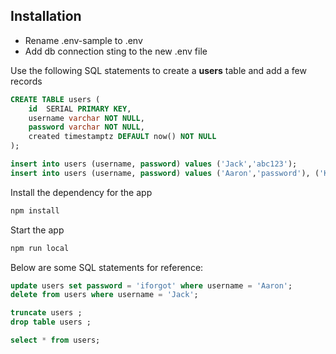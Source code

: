 ## Installation
- Rename .env-sample to .env
- Add db connection sting to the new .env file
  
Use the following SQL statements to create a **users** table and add a few records

```sql
CREATE TABLE users (
	id  SERIAL PRIMARY KEY,
	username varchar NOT NULL,
	password varchar NOT NULL,
	created timestamptz DEFAULT now() NOT NULL
);

insert into users (username, password) values ('Jack','abc123');
insert into users (username, password) values ('Aaron','password'), ('Kate','password2');
```

Install the dependency for the app
```bash
npm install
```

Start the app
```bash
npm run local
```


Below are some SQL statements for reference:
```sql
update users set password = 'iforgot' where username = 'Aaron';
delete from users where username = 'Jack';

truncate users ;
drop table users ;

select * from users;
```